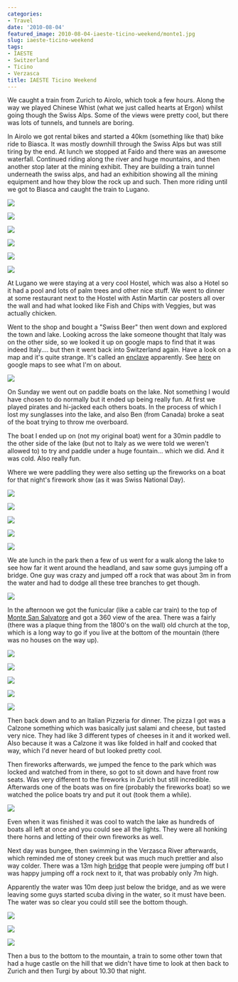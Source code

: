 ```yaml
---
categories:
- Travel
date: '2010-08-04'
featured_image: 2010-08-04-iaeste-ticino-weekend/monte1.jpg
slug: iaeste-ticino-weekend
tags:
- IAESTE
- Switzerland
- Ticino
- Verzasca
title: IAESTE Ticino Weekend
---
```


We caught a train from Zurich to Airolo, which took a few hours. Along the way we played Chinese Whist (what we just called hearts at Ergon) whilst going though the Swiss Alps. Some of the views were pretty cool, but there was lots of tunnels, and tunnels are boring.

In Airolo we got rental bikes and started a 40km (something like that) bike ride to Biasca. It was mostly downhill through the Swiss Alps but was still tiring by the end. At lunch we stopped at Faido and there was an awesome waterfall. Continued riding along the river and huge mountains, and then another stop later at the mining exhibit. They are building a train tunnel underneath the swiss alps, and had an exhibition showing all the mining equipment and how they blow the rock up and such. Then more riding until we got to Biasca and caught the train to Lugano.

![](ride0.jpg "")

![](ride1.jpg "")

![](ride2.jpg "")

![](faido1.jpg "")

![](faido2.jpg "")

![](faido3.jpg "")

At Lugano we were staying at a very cool Hostel, which was also a Hotel so it had a pool and lots of palm trees and other nice stuff. We went to dinner at some restaurant next to the Hostel with Astin Martin car posters all over the wall and had what looked like Fish and Chips with Veggies, but was actually chicken.

Went to the shop and bought a "Swiss Beer" then went down and explored the town and lake. Looking across the lake someone thought that Italy was on the other side, so we looked it up on google maps to find that it was indeed Italy.... but then it went back into Switzerland again. Have a look on a map and it's quite strange. It's called an [enclave](http://en.wikipedia.org/wiki/Enclave_and_exclave) apparently. See [here](http://maps.google.ch/maps?q=lugano&oe=utf-8&client=firefox-a&ie=UTF8&hq=&hnear=Lugano,+Ticino&gl=ch&ei=oZJZTIPUBpeHOPePrOAI&ved=0CBsQ8gEwAA&ll=45.973583,8.9748&spn=0.028871,0.084543&z=14) on google maps to see what I'm on about.

![](swiss_beer.jpg "")

On Sunday we went out on paddle boats on the lake. Not something I would have chosen to do normally but it ended up being really fun. At first we played pirates and hi-jacked each others boats. In the process of which I lost my sunglasses into the lake, and also Ben (from Canada) broke a seat of the boat trying to throw me overboard.

The boat I ended up on (not my original boat) went for a 30min paddle to the other side of the lake (but not to Italy as we were told we weren't allowed to) to try and paddle under a huge fountain... which we did. And it was cold. Also really fun.

Where we were paddling they were also setting up the fireworks on a boat for that night's firework show (as it was Swiss National Day).

![](lake1.jpg "")

![](lake2.jpg "")

![](lake3.jpg "")

![](lake4.jpg "")

![](lake5.jpg "")

We ate lunch in the park then a few of us went for a walk along the lake to see how far it went around the headland, and saw some guys jumping off a bridge. One guy was crazy and jumped off a rock that was about 3m in from the water and had to dodge all these tree branches to get though.

![](lakehouse.jpg "")

In the afternoon we got the funicular (like a cable car train) to the top of [Monte San Salvatore](https://en.wikipedia.org/wiki/Monte_San_Salvatore) and got a 360 view of the area. There was a fairly (there was a plaque thing from the 1800's on the wall) old church at the top, which is a long way to go if you live at the bottom of the mountain (there was no houses on the way up).

![](funicular1.jpg "")

![](funicular2.jpg "")

![](monte1.jpg "")

![](monte2.jpg "")

![](monte3.jpg "")

Then back down and to an Italian Pizzeria for dinner. The pizza I got was a Calzone something which was basically just salami and cheese, but tasted very nice. They had like 3 different types of cheeses in it and it worked well. Also because it was a Calzone it was like folded in half and cooked that way, which I'd never heard of but looked pretty cool.

Then fireworks afterwards, we jumped the fence to the park which was locked and watched from in there, so got to sit down and have front row seats. Was very different to the fireworks in Zurich but still incredible. Afterwards one of the boats was on fire (probably the fireworks boat) so we watched the police boats try and put it out (took them a while).

![](fireworks.jpg "")

Even when it was finished it was cool to watch the lake as hundreds of boats all left at once and  you could see all the lights. They were all honking there horns and letting of their own fireworks as well.

Next day was bungee, then swimming in the Verzasca River afterwards, which reminded me of stoney creek but was much much prettier and also way colder. There was a 13m high [bridge](https://en.wikipedia.org/wiki/Lavertezzo) that people were jumping off but I was happy jumping off a rock next to it, that was probably only 7m high.

Apparently the water was 10m deep just below the bridge, and as we were leaving some guys started scuba diving in the water, so it must have been. The water was so clear you could still see the bottom though.

![](verzasca.jpg "")

![](verzasca2.jpg "")

![](verzasca3.jpg "")

Then a bus to the bottom to the mountain, a train to some other town that had a huge castle on the hill that we didn't have time to look at then back to Zurich and then Turgi by about 10.30 that night.